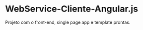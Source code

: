 WebService-Cliente-Angular.js
=============================

Projeto com o front-end, single page app e template prontas.
